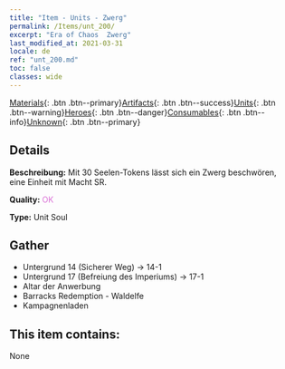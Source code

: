 ```yaml
---
title: "Item - Units - Zwerg"
permalink: /Items/unt_200/
excerpt: "Era of Chaos  Zwerg"
last_modified_at: 2021-03-31
locale: de
ref: "unt_200.md"
toc: false
classes: wide
---
```

 [Materials](/de/Items/){: .btn .btn--primary}[Artifacts](/de/Items/Artifacts/){: .btn .btn--success}[Units](/de/Items/Units/){: .btn .btn--warning}[Heroes](/de/Items/Heroes/){: .btn .btn--danger}[Consumables](/de/Items/Consumables/){: .btn .btn--info}[Unknown](/de/Items/Unknown/){: .btn .btn--primary}

## Details
 **Beschreibung:** Mit 30 Seelen-Tokens lässt sich ein Zwerg beschwören, eine Einheit mit Macht SR.

 **Quality:** <span style="color: #DA70D6">OK</span>

 **Type:** Unit Soul

## Gather

*    Untergrund 14 (Sicherer Weg) -> 14-1 
*    Untergrund 17 (Befreiung des Imperiums) -> 17-1 
*    Altar der Anwerbung 
*    Barracks Redemption - Waldelfe 
*    Kampagnenladen 

## This item contains:

  None

